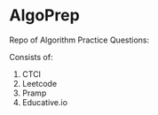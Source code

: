 # AlgoPrep
Repo of Algorithm Practice Questions:

Consists of:
1) CTCI
2) Leetcode
3) Pramp
4) Educative.io
